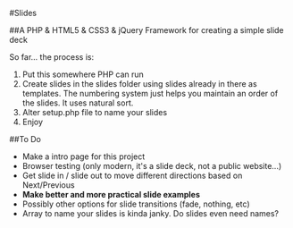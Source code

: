 #Slides

##A PHP &amp; HTML5 &amp; CSS3 &amp; jQuery Framework for creating a simple slide deck

So far... the process is:

1. Put this somewhere PHP can run
1. Create slides in the slides folder using slides already in there as templates. The numbering system just helps you maintain an order of the slides. It uses natural sort.
1. Alter setup.php file to name your slides
1. Enjoy

##To Do

- Make a intro page for this project
- Browser testing (only modern, it's a slide deck, not a public website...)
- Get slide in / slide out to move different directions based on Next/Previous
- **Make better and more practical slide examples**
- Possibly other options for slide transitions (fade, nothing, etc)
- Array to name your slides is kinda janky. Do slides even need names?